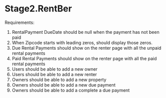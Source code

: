 # Stage2.RentBer
 
Requirements:

1. RentalPayment DueDate should be null when the payment has not been paid
1. When Zipcode starts with leading zeros, should display those zeros.
1. Due Rental Payments should show on the renter page with all the unpaid rental payments
1. Paid Rental Payments should show on the renter page with all the paid rental payments
1. Users should be able to add a new owner
1. Users should be able to add a new renter
1. Owners should be able to add a new property
1. Owners should be able to add a new due payment
1. Owners should be able to add a complete a due payment

